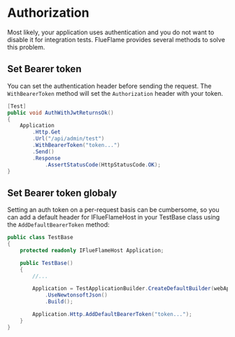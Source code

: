 # Authorization

Most likely, your application uses authentication and you do not want to disable it for integration tests. FlueFlame provides several methods to solve this problem.

## Set Bearer token

You can set the authentication header before sending the request. The `WithBearerToken` method will set the `Authorization` header with your token.

```csharp
[Test]
public void AuthWithJwtReturnsOk()
{
    Application
        .Http.Get
        .Url("/api/admin/test")
        .WithBearerToken("token...")
        .Send()
        .Response
            .AssertStatusCode(HttpStatusCode.OK);
}
```

## Set Bearer token globaly

Setting an auth token on a per-request basis can be cumbersome, so you can add a default header for IFlueFlameHost in your TestBase class using the `AddDefaultBearerToken` method:

```csharp
public class TestBase
{
    protected readonly IFlueFlameHost Application;

    public TestBase()
    {
        //...

        Application = TestApplicationBuilder.CreateDefaultBuilder(webApp)
            .UseNewtonsoftJson()
            .Build();

        Application.Http.AddDefaultBearerToken("token...");
    }
}
```

